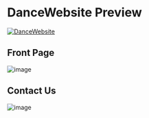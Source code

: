 # DanceWebsite Preview 

[![DanceWebsite](https://img.shields.io/badge/Click_Here-Welcome_to_Sachin_Dance_Academy-red)](https://hw98yw.csb.app)

## Front Page
![image](https://github.com/skp3214/DanceWebsite/assets/95349420/3e292504-3e70-4679-875d-83aafeb36454)

## Contact Us

![image](https://github.com/skp3214/DanceWebsite/assets/95349420/03152a18-46bf-468b-bd40-b29184142d94)




